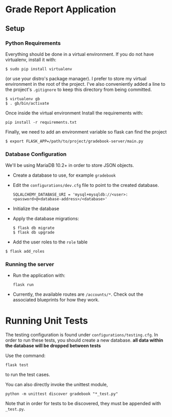 #  Grade Report Application
## Setup

### Python Requirements
Everything should be done in a virtual environment. If you do not have virtualenv, install it with:
```
$ sudo pip install virtualenv
``` 
(or use your distro's package manager). 
I prefer to store my virtual environment in the root of the project. I've also conveniently added a line to the project's `.gitignore` to keep this directory from being committed.
```
$ virtualenv gb
$ . gb/bin/activate
```

Once inside the virtual environment Install the requirements with:

```
pip install -r requirements.txt
```
    
Finally, we need to add an environment variable so flask can find the project
```
$ export FLASK_APP=/path/to/project/gradebook-server/main.py
```

### Database Configuration

We'll be using MariaDB 10.2+ in order to store JSON objects.

* Create a database to use, for example `gradebook`

* Edit the `configurations/dev.cfg` file to point to the created database.
    ```
    SQLALCHEMY_DATABASE_URI = 'mysql+mysqldb://<user>:<password>@<database-address>/<database>'
    ```

* Initialize the database

* Apply the database migrations:

    ```
    $ flask db migrate 
    $ flask db upgrade
    ```

* Add the user roles to the `role` table

```
$ flask add_roles
```



### Running the server

* Run the application with:

    ``
    flask run
    ``

* Currently, the available routes are  `/accounts/*`. Check out the associated
blueprints for how they work.

# Running Unit Tests

The testing configuration is found under `configurations/testing.cfg`. In order to
run these tests, you should create a new database. **all data within the
database will be dropped between tests**

Use the command: 
  ```
 flask test 
  ```
  to run the test cases.


  You can also directly invoke the unittest module,

  ```
  python -m unittest discover gradebook "*_test.py"
  ```

  Note that in order for tests to be discovered, they must be appended with `_test.py`.
